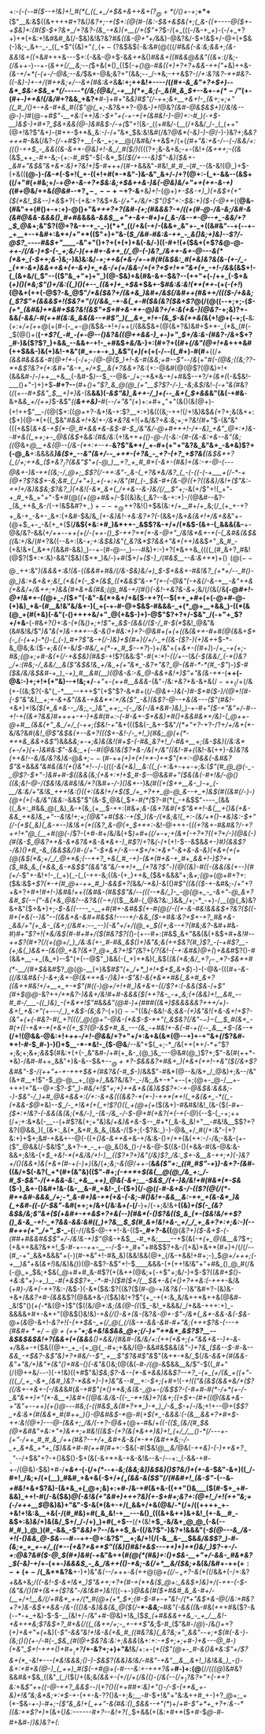 +:-*(_-(_--#(*_$--+!&)+!_#(*(_((_+_/+$&+&++&+($?_@+*(/()+$-_+;__+*+__($"__&:&$((&++++#+?&(_)&?+;-+($+:(@(#-(&:-$&+&$&(+;(_&-((+----@($+-+$&)+:(#($-$+?&+_/+?&?-(&_-+&)(+__(/+($"+?_$-/(+_(((-/&-+_+)-(-/+_+?+)+*(+&:+!&#&#_&(/-$&)&!&?&?_#&((&-@+"+/_&&)-@&?&/-$+!&$+/-@+$($+$&(-)&;-_&+-_-_((_+$"((&)+"_(_$_-(+-($?&$&$(-&:&#(@(((/_#_&_&(-&:&;&&+;(&-&&!&+((_+&#+++&---$+:(-&&-@+$-&_&+*_&()_#&&+((#&&_@_&&"((&_+:(/&;-_(/&_++-)--+-(_&*++(/__&;-*-(_$+&(*()_(($(-_+()_@-#_&((+)+?+?_+_&&-+$+($"+_&)++&-_(&-+/+*(-(+-/-@&;--&/_$&*-@&;&?+"(&&;--_/-*&;-++&$?-/_/+:&?&?-*+#&?_-___((_-_&)-)+-+/(#+*&;+/--&+(#&:&+_&__&:+;++&!+----/(*(#+-&_&"+?+$+)--&*_$&:+$&_+*(/-----*(/&;(@&/_-+__)(*+_&;(-_&(#_&_$+*--&_+-+$(*-/$"_(+-(#+-_)++&!(/&/_#+?&&_+&?+__#-)+#+"&*&)_#$"(/-++;&+__+&+!-_(&+;+;+"((_#_/()+-+&-#+&_#(($"_@(_+;-*&?&++?-@&-_)+!_@&?_(&#-@&$&$+)(/&!&--@-)-)_#(@-*+#$"-__+&:(++)&:-$+"+(-+-_+(+(&#&!-)-@_)+:-#_)(*-*+$-__)&$-)+#+?_$&+&&(@-)&#&$-/-*_+(_$"+!(&-_((+#&/-(__(/+&&/_/-_(_(++"(@+!&?$"&+_)-_(#++-$+*&_&:-/-/+"&*_$&:&!&#(/&?_@&*(-&)-)-@_/-)-)&?+;&_&?+++#_-&&(/&?-_(/-_+#$?+__(-&-_+;+__@(/&#&/++&$+/(+(*(#+"&:+&-/_--(-/&_&/+:((()-++$_-_&&((&-&+*-@&)+!-&_/_#($_/_)(*($(($?+;&-&+&;_-+-_(&!+_(&+*+;-((&_(&$_++_-#+-&;-(+:-#_#$"-$(-&*_$(_($(/+---&)$"-*&)($&+-_&#+"&$&"&*+&+:&)+?&!+)_$-#+++/(#-+&&&"-#&!_#_#_-(#_--(&-&!(@_)+$-(+&((__(@-)_-(&-*_(-$+!(_+-((+!+#(*-*&"-)&-&"_&+/-/+?(@+:-(_+-&&--(&$+((/+"_#_(+#&;+/-+_@+-&-+?+$&:&;+$&++&-)&(-@&)&/+"++(++-&-+)(_(#_+_@&/++&_(@&#-_-*$?_+-_---+-$+?-&__+&_)+!-_(@+)_+-$&-+)_)(+&$+(+"($(*&!_$&--)+&_$+?(-(+&:+?&$+&_-(/+"+/&/+:$"()$"+:-$&:+)($-(-@++_((__@&-(#&"++(#()+-+:+)-@()+"&*+++?+?(_&#-(+;(#&&&?-+_/(_(+(#-@-/&-&;_/&#-&_(_&_#_@&&-&&&()_#+#&*&&&*_-&_&$__+"+-&+-#+)+(_&-/&--*-@--+_-&&/+?_$_@&*+;&"$?(@+?&-+-+_-_-)(*+*_((/+&(-+/-(&&+_&"+-_+((&#&"--+(--+-_+__+--+&#+:&*+/+"+*(($"+)+"&-(*_$_/&#-#&:&-++_-_&()&;+)&)--$?_/-@$?_----#&$+"____-*&"+"()+?+(+(+)+&(-&/-)((-#+!(*+*($&+(+$?_&_@-@-*++-/(/&-_)+$-(-_+;&/-)(++#+-&++_(/_@-(-)&?_/&++-&+-@---&(*(*&+_(-$_++;&*-)&;-)&)&:&/-*+;++&(+&-/+-+#(#_(&$&:_#(+&)&?&(&-(+-/_-_(+*-&+)&&++&+(+-&+)+_+&-/+(+/&&-/+(+?+$+!_++"&+(+_-+!-/&*&(&$+!-(_(&+&/(_$"--(($"&_+"+)+"_)(@-$&)+&(#&-&+-$&?--(++"+(-/++_(-$+&(_+)()(*&;$"()+/&:((_)()(+--_((&+)+_+$&_+$&+-$_#&:&:&!(*+$(*+$_-(+(_-(+!_)(@&+(++(-@$?-&_@$"_/+&($&?+/(&+&_)&#+/&$(/&#++(#&++/((($-/+&&;(_$?$"+(&&&$+!($&?+"(/(/&&_-+-&(_+-#($&(&?($&+$?_@(/(@((--+;+;-(_$-(+*_(&#&)+*&#+$&?&!(&$"+$+#+&-*+-_@_)&?+/+:&(+&-)(@&?-_+;&)$?+$-&&*_(-_&&_/-#(++#_(&:&_&&(&--+*_#$"_)(__&+_+!+-(&_$-&(++&(_&(+!_@_+(-+;(-__&:(_+:+/+(++_@($+$(#-(-*_+-@(*&$&-+!+/++(/(&&$&+(@(&+?&)&#+$+*-_(*&_(#(-_$(@()+(__(_-+$?(_-#_-(+-@--()&?&((@++&&-)_+-)+"_$+/&:&-(#&?-/&_+$+?_#-)&($?$?_)+&&_--&&+-+!-_+#&$_+&/_&-)+:(#+?+((#+_(/&"(@+!+&_++*&#(++$&&-)&(+)&!-*&"(#_+-+-+_)_&$"(_+)(_+(+(-/--((_#+)-#(#__+((/_+(&&#&&&&-#_(_@+!+_-(-/+;-/_@-@($_)+!-&-#(&&;+#--$"-_-/_&_(+"_#(-(@&;((&;$?$?-*+&$?&?+(+:&#+"&-+_+/+$__&(+?&&+?&:_(+:-@&#(@(@$?(@&)+!+(&&&#-/-/++__+&__(-&#-$_)_--$_--@&-_/+;-*&*&-+/+#&$--+?_/+(&*(_(-&$&!-___()+"-)+)+$__-#+?--__(#+_()+"$?_&_@(@_(+"__$?$?-/-)_-&;&$_/&!_-(-+"&(_#&?(*(*(+--_#+$&"_$__+)+)&-_(&__&&)(*-&$"&)_&++-/_)+(--_&+(_$+&&*&"(&(-+#&__-&+&*&_+*_/($+$+)_$-&$"_((__&++&)-__#_(-_-/+"&"(+_)+:+#+$_+$"+"(&()(&(@+)-(+!++$"__-/(@($+:((_@+_+?-&+!&-+:$?__+:+)&(((&;-++!(/+!&)&$_&(_+?+;&(&++:($+)(@-*(+((_$&"_#&&+!+_&!+-_/&*&?&_+!(_+_&/&?_+&:&;+;+?&!(#+"_$-(&"&"(((+&$(*&+&-+$(*-@_#+&&+&-&$-#-$_/&"&/-@+#+++!-/+-&)_+&"_@+:+)&--#+&((_++;+-_@&(&$+*&_&:(#&/&:_(+!&++_+(()_-_@-/_$($_-&:-*(#-(&-&:+&--&"(*&;((_@&+_@__+&(@--(/&-(*+:+--+_-__&?$"&*+/_+-#+(+"+"&?&_&"&+_-&*&)$?+(-@_&__+:&&&*&__)_&($+_--&"(&+/--_++*-(+?&_-_+?-(+?_+$?_&(__(_&_$&*+?(_(/+;++&_($+&$?_/$?(&&"$"+(-@_)__+?_+_#_#+(-&+-(#&)+(&:-*-@-(---@&+-)&-++((&;-/_@+;_$$?(/-++:&"-_&-(_+?&*&/&?_(_-(-((-(-+___+(/-*-+(@+?$?&$+-&;&#_(_/+"+)_+(-+:+/&"(#(_(-_$&_-#+_(&-@((+?((_&&)_/&!+($"&:-++!+/&)&$&;$?&?_)(+&!(-&*_&+(_/++&--&-)&/(/__$"+;-*&(+/$"+!(_+"-+_#_+&_+"+"-$+#(@(_(+(@+#&_+/-$((&)&;(_&?--&-+:+)-/(@&#--&?-_(&_++&_&-/(-+!&$&#$?+_-)+--+_@+$+?&!()+$&(&:+/+__#+/+_&;(/_(+_+-+?+_&-+_-&+-_&+:(+&#-$&/&*_(+-&)&!-+&:&?+?(*-(&&+/&*+&(&+!+/&+&*&"+-(@+$_+-_-&(+_+($(__/&$(+&:+#_)&*++-_&$$?&-+/+/(*&$-(&+-(_&&&(&-__+-@&/&?-&&(+*_/+_+--++(+(_/-_(++*-*()_$-++?+*(*-&-@+"_/&!&*&+-+(-(_&#&(&$&((*&:+/&/(#+?&((--&+:(&-_+;+:&$&)&"(_&?&*$?&&+"&*(++)&_&$+"_&_#_-(+&!&+(_&*+/(&&#-&&)_)--+-(#-@--_)---#&)+:-)+?(*&++&_((((_(#_&+?_#&!(@$?($+:+:&)-&&"($&)($+*_)&/-)+#($+/+_($-)_/(#&$__--&:&++*_)+$()___+(@(--@_-+$+:&"_)(&&&+:&!(&_-(*(&&#+#&/(/&-_$&)&/+)_$-$+&&+-#&!&?_(+*+/--_#()-@_)&:+&+&+;&!_(+&(*(-_$_+(_&$_((*&&$"&-+"(+_-_(-@&"(-+&(/-_&-+__-&"_++&(+&_&/+/&++;+)&&(#+&_+&_(#&;(@_#&-+/(#()(-&!-+&?&-&*+;&/(/(&(/&__(-@_#+!-@+!&*+-((_@+_-/($+"(-&"-&(*+&+/+&($-++?(--$(++_+#+(+(-@+#-@-(+)&)_+&-(#__&!&"&/&+-)(_+(-+-#-@+$&$-#&&&-_+(*_@+__+&&_)-((*(&(@_+(#(+&)(-&"(-()++++&/+"_@(+&$-)+)-@$"$?+?+/-$&"_/(-+"+_$?+/+&-__(-#&_+?()+:&-(*(_&_()+;+!$"+_&$-(&&(/($-/_#-$(*_$&!_@&"&(&#&!&/$"_)&"&(+)&-+*+--&-&()+#&:+)+?-@&#+(+(+((_&_(&++-#+#(@(&_&+*_$+(-_(-(++)-*()-(_(-)_#+?$"&-_+(/-)&)+$(#+)(/+/-_+((&-($?-)(+_)&_+*+$-*-&_@&;&:($-*+;_&_((*+-&/_$-#&/_+(*-+_#_$-_-_+?_)-)+/&"+(+_&+-((#+)_)-/+*_-+(+;-#&;(@+;+#-&(+(*_/-+&$&)(#&$_-+!$?(&&:$"-#(_+:+!-((/+_--(&_(-$(&&/_(-*()&?_/+:(#&;-/_&&/__&($"&$&!&_+/&_+(+"&*_-&?+"&?_@-(&#-*-*(#_-$"_)-)_$-#($&/&/&$&#-+_)_-+)_#__&#(__)(@&-&:-&_@-&&+&!+)$"+"&(&-+*-_(__++(-@&:-)+;+!+(+"&)--+!&;+/__-_+"_+-_(++#__&&&-_(&"-/&:_+&?_+&-&+&$(/-++_(/+$(/&(+-((&;$?(-&"(_-*___--+++$"(+$"$?-&+#+((/-*_@&+-)&(-)_#-$+#($-)___/(@+!(#_-_(_-$"&"&)__+;+-&+&"(&&-+&&*+:+/&($"_-&)(&$?-@--+&(&---($"(#&!-*+&+)+!&*($(*_&+&--_/&;_-_)&"_++;_-(-_/&(-/&*&#-)&)_)-+-#+"($-_+"&"+/-#--+!-+(_(&+?&&_)_#++++-+-)+_&#(#+:___-_(-#-&_+-*_$+&&)+#()+&&#&*+/&)-(_@++-@+#__(&&(+"_&_/+/_(-++;($&!-_+"&+((($&(-_&+-$&"_/(*+"+?_-+?-/$?+$_/+/&+(*-_&/&?&#(*&!_@$"&$&*_(+--&+?((($+-&!-/-_+!_)(#&;_@(+(*-*+*&_&&+&$"_)&&&_&;+-+;&)&(&!(#_+_$-(-#&_&?+!_/-#&+__+;(&-$&)(/&:&*(+-/+)(_+-_)&#&:$"-&&;_+(--#(@&!&($?+&-/&(+/&"((&!-#+(_(&!-&(++)_-&)&?&(++&!--&/&/&?&)&-_@_&+;_$--($_#-++(+)+(+!+*-)+$+$$"(*+:-@&&(-&#&?$"&+_&&_&"&#&(&!(*+*()&"+!_--/-(_(_((*-&(+&)__&:((_(-*+:&+_-_++-+;&:(*$"(#_@_@(-_-_@$?-$+"-)&#+#-$((&&(_&;(+_&+:+!+$_#-$-*-@&_&#+"($&(&(-#+!&/-@()((&;&!-@-/($&!&/&#&!&/+?(_&#_+-/-)()&*--_)&*(#((+_($++__&-_)-+_(-__/&:&/+"&!&_+++!&:()((+:(&&!+/+$($_/+_+?++_@-@_&--+_+)&$(#((&#(/-)-)(@_+(_+(_-&/&"(&&:-*&&$"$"(&-$_@&(_$+_-#(*(_$?-#(*(_-+&$$"----_(&&((_&+:_#&&_@(_&)_&-+(&_(+__$-++:(#&_+;&-(*&*+?&#(+$"&*+!-&(__+()&(+&-&&_+*&)&_+"--&!&!+;+;(@&"+#($&:-+($_)(&-/(*&;&!(_+:-(&/+*()-*&)&:-$+"(/-(+$(_&)(_&-+--)&!&+(*((&?_&-@(+_$+*+:-_&!-@+++-(*((+?&+_-_#&#&?_/-$+?+$+!+"_@_(__+#(@(*-/$?-(+#-#+/&/&(+$_)+#+((/+-+;+(&*(-+?+?((+?+/-)(@&(-)(#(&-$_@&?++&-&*&?&*&-&*&+-)_#$?_/+?&_(_-/+(+!-$--&$&*&+-)_#_)(&_&$?-/&)()+#_-&_(&&$&/___)_#-(_/+"-$+&+/-&--+$+/+:+&+"-&+_&-&-&)(+&+(+(+(@(_&$(*&;+/_/_@+*&;(--++?_+&(_#_-+)-(&*(#+&-+_#+_&&+!-)$?++($_#&_&_(+&&_&-*&$$"(&&"&"&/-*+!+__(+?&?$"-)(@((&)-#((-(&&(&_(+-_-_)(#(+_/-*$"+-&!+!-_(_+)(_-(_(-++-&;((&-(+_)++&_($&+&&&"+;&*+;(@+*(@+#+?+:($&:&$+*$?(*-+(#_@+-++_#_)-&&$+?(*&&_/-*&)_-&(()_#$"((&(($-+-_&#&;-/+"+?+&+?+#+!_#+!-)&#&!_++*((&#&-(#&$$"&/--(((--*&/_)-_-@(@+_-_-&+"-@_&+?&#_$_(-$-($"-_&(+&_@&!--&?&(($-$+/(*($__&#-(_@&?&:_)&&_/+;-*_-+)-/__(@(_&)&?&+&"($+&+)+;-*_$-&((----_-__+#(#+-&#&$(+-#(@(/-((+-&-#&!&&&$+?&?($((-#+(+&(--)&"--((&&+_&-&#+#&$&!----+/-&&_($_-+#&:&?+$+-+?_#&+&-_&&/+"(+_&-_(&+;(/&#+:--_--)(-&"+/+/(@_+_$((+;&--_+?(#&;&?-*&#+#&_-#_)_#+"$?+!(+&/&$(#-#+#+/($(#&?$?((_)-(+--#+:(#&$_&+"&&(&(+&$+#+*&!_#--++$?(#+?(/(+(@+/_)_/&:&(+-_#-#&_&$()+)&"&;&_(++$&?(#_)$?_-(-+#$?__-(+;&(_)&&+-(&(@_+&?(&+?_@+_&?+!$"(*&?+(___/$?($&!_-(-+:&#&)_@+(_)_+&&_#$?()-#(&&*__-+_(&_+)--$"(+(--@$"_)&&(-(_+)+*&)(_&$(*(&(+&;&/_$+?_(-_-*$?-$&*+#(*-__/(#+$&*&#$?_@(@-__(+)&$_#$"(+_/+*_)+!+$+$_&+$_)-)-(-@&-(((#+*-_&-_((/&!&#&(-)-&+;&+-@(&+++&-/_)&)+-$"&!-&(*&*+#&(_&+#_&+?((&++#&!+/+__+_+-*$"(#((-)_@+/+!+#_)&+&+-((/$?+:(-&&($&*-/+_$"(#+$_@_@_-&?++___/+*&?-)&&+/&!_#+#-&&&($(++?&-_-+_&;(+(&&)+!__&#_--#_#-/___-((_)&)_-(+&*+!$"_#_&&*&"_(_@_#-)_+(#_#_#((&_+)_$&&&&&?+++/+)-&+!_+&:+"(+---/_)_+&$-(&;&?-*($+)()--$"((&_(_-&&!-*&;&&-(+)&"&!(+_&-&+!+_$?-(&"+(+(-#&?-#(_+?(((/_@(@+"-@&-(*&$-$-*+"(_&$&?(/&"-$-)-$(__$_#(&+_-#(+((-+&*-*(+&+((+_$?(@_-&$+#_&_---(&_-+#&!+-&(-#-+((--_&__+$_-(_&--_+*__(/+!(@&&-@&:+!+_++-/+!-@&_&/+?+"+/+:&+&(&*(@--+)+-+"&+_(_/$?&#-*+!-#-$_#-)-)()+$__-*-*&!-_($-@&__/--&"+$(_+;-*_/&(++(*+/-*+"$?+;&;+;&_+;&&_$(#&:+(+(-_&"&#-/+#(+_&-_(@_)&_---@&#(@_)$?+;$"-&(#(++*-*&)-/&#-#++_&&"+)&-&--$&+-*-$_@+*$?-$&&&?+#&+_)(*&+(++!-+&"($(/&+$?&#&"-$-/($++$"+-+-+++*_$&+(#&?&(-#_$-)_/&&$"-#&*(@--&/&+_/_@&)+;&--/&"(&+#__+!$"-$_@-@__+_(@+/_&&?&/&?-_-/&;_&+-+"+--(+;(@+-_@-/__+-+++!+"&--@+:$?-*$"_)-#&/+!$"+;+)++&+&(&)&$$?+:-+-@&$&:&&&;--_)-$&"-/_)+#_@&+&&+:(/+:-&+&(((&&?-*(*-)-++*(*+!(_+&(&+_-*((_-(+&&-$_@+*&)-*-$_/-_+!&*(+(_+!$?()((_+(@+(+*($(&+)-#&#&!&!_(&-($(_-#+-($+:+!&?-(-&&(&(&;(*&/-)_-(&-/&_-/-$-@+#(+&?(+(-+(-@_)(--$-(_-+;++(/+;+:&*&(-__--(+#$?&(+;+"&)&/+*&)&+&*-$--_#+*(_&-&_&!+"__-#&!&__$$?+?&?(@&&_)(_(&+:_&(*_&+#_&_&_(&&-/($+;(-$?&:_)-)-@&_+/_#(/+:&"-(+?&:+)+$+;&#-+&&+--@(-((+*()&-&++&+*&-+/&:&-()+/++(&(++:-/-/&;-&&-(+-($"_@&&(/-$&!$"_&+?-*_-_+-@_&()&_()-/+&-@-$((&-()(+&&-#(&-@&:&-&&+;&!&-(+_$_+&!-*(+&/&/+!-)__(($?+?+)&"(/&)$?_/&:_$+*-&__&*-++;+)(*-)&?+/()(&&*+)&(+&+(_#-+_(-)+)_(&/(_+;&;-&(@_/++-(__&_&($"+:_((#_#$"-+_)_)-&+?-(&#-_((&/+$(-&?(_+*(#+(&"&)(($"-#+;_(-++*+$(&(__@(@_/&_+:_/-#_$-$&"-/(++&&-&:_+&__++)_@&(-&+;__-$&$_/(+-)&/&!+#(#&*(*-$&_($-)_&+-()&#+!&-(&-__&-#_+&!-_(-($+)(/-@(*(_-#-_&+&-_/-((_$?(@(/(*-#++&#-&&&_/+;-*_&-#+)&-+*(+&-(-&;-#()&!+-&&__&:-++_+(&-&*_)&(_+&#-((-(/-$&"-*&#(++;+/&+(/&:&_+(-_(/__-)+/(-+;&!&+__((&)_+($(-_(&?&$&/&;$"&+($(_+*&#+-++&$+?+&(--)(#&*(-()$?&(($_&_(+-($&!&/++$?()_&-&_-+!-_+?&&-&&:&#((_)+?&__$_$(#_&+!&!+&-_+/_/_+_&+?+:+;&:-)(--#+++(+"_/+"_$-*_-(__(-/(/&$-@-++!-&-(($__-*_#+?-*&((__@(*&?+)($-&+$_-(-(#_#+#&_&#&$$"+/-/&!&-+)$"_@&*-+&$__-#_+&;____--+$(&(-+*(+_@(*_&__&?_$+;(+&++&&?&*+!_$-#-+_--+_+_-__-_-/-$-+_#+"+#&$$?+&-/(+&)+&+*(#+)+/(/(/--(#_-+"_&&*&&&"+(-)(#-*&"+!-#&_&)(&&!&&(@+_(/&-+&&!+#+;-)_$_@+/+++;(-+__)&"+_&(_&+!_)&/&)&_()_)(@-&$?-&$"+!-$____&&&-(+(++!&!&"+"+#&_()_@_#(/&(-@_+_$&;+$&(_@+#+#_&-#$?(+(&++(@&;+(_-_+$"+;&/-)+$-$$?($(*&#+$()-+&:&"+)-+_)__-#(+&$$?+_-*-#-)($_#($+/(__$&$+$-&(+()+?++&:(_-++*+-&/&(+#_)-/&*(-+_+?&:-/&$-)(-&*($&:$?((&?($(#-@-+_)&?&(--_)&"&#+?-(&)&-+&+/&_&?+#-(&&_&$?(@&&+&-/($&)&!+?$"(+_-+(+:&_&/&++*&++&(@&#-_&!$"()(_+(-*_&(@+)$"($((&/_@+:&;(&(@-((_($_-&!_+&&&/_/+&&-+++:+)_-&&&&+#+-&*+"(@&$()&!&)_-+&(/()-&+(&-(_&?_&-@+-$"-/&*(_&*-&&-&(-$&-_@+(_&_@-&+!-*&?+!(-(++$&-_+(/_@(_(/(&-+-&&-&#-#+"&;(+++$?_&-(---+(#&#_$+*+/-@+(++$"__+;&+&!&$&&_@+;(/-)+"+*&*_&$?$?__--&$&$&$&!+?(&&+(+(&&__&()+&&/(#&#-$($&/&/+:(++(+&+;_(+"&&_+&--)+*-_&_-+_/_&&*+*-+($&((@+-_+_-(+_@(_-#+;+&&/(@-&&#&$&&(*&"-)+?&_($&--$-#-*&--*&&_-+$&?-&$"&)+?+#&/--$"_+__$"$?&#$"&*$"(&+*-*&/_$(/&*-&_&_+(#(&&-&"+"&/+)&"+(&"()+#&-()(-&"&*()&;(@(&(_-#-/(@-_&$&&__&/$"-$((_#+"(/(@++&/---)(-+!&)((+#$"&)_$&;$?-&--(*-&+&&)&_&*$?--+?_-(+_(+/(&_+((+"-(((_/_+_-&+_(&#_)&?-*&&+)-)+)&"&--#__+:-$+;(*+#+!(*-$+!(($"&(&$(&&*&/+($?(_(/_&+-+&+-_(-/_&&*&#(*&-+#$"(*()+*&;&(&-_@+-(/&$$?-(-#+#-#(*-/+*(+-/-_&"&++)+"(*-&__+)&#+((@&:&/&-((-_-*+!&)+?(&+;((+$+-(#_+(_(@(&&+&-+"&"+--++)(+()_@---#&;(-(_(#&$_&(#+?+*_)-*_)_/-&_$-*+/-/&;+!+--@+(_$$?_+&:&+(#(&&*_#(#++_)()-@&#&$-*_@-#(*+$(+_-&&&:(-(&__&&+?+#+$-++:&!(@+)---@-(&&+;_/&/(-+?-@&*+$(@+$-#&/+*((-(($_(&/(#_$_&(@+&_#&"+_&:+"+)&++;+#&!_((_&$-(+?(&(*&++)&)+!_(+/_/__()-*(/---+-(+"-/++_#_#_&_/++(#&?--+/+_&#+&-&(*-*+(&#+*&;-/-_+_&*&_+*+_($_)&&+*_#-#(++#(#+_+:-$&(-#($&!_@__&/_@&(-_++&)-(-)++&+$?_-_-$"_--/+$&"+?-+()&$()-$+(&(-&+*+&-+&-&!&--&-/--+:_(-&&-+#-+-/(@&)-$&)+#-/__+_&+-_(-(/+_(*_--+-*&;(&&;&)_)&$&)()$?&/_)+(+-&*-$&"-&+)((_/-#+!_/&;+/(+(__)_#&#_+&+&(-$+/_+($_+($&&-&($$"(/(#&#+!_(&-$"-_(--&_-+#&!_+&+$?&)-(&+&_+(_@+;&)+:+#-/&-+#(&+&-((++"()&___($(#-$+_+#-&&)_++!-#(/-&($&)_@(-&!&(+"&#+)+++?&)(+-$+#+;&?+:(@+!_/+!(++"&;+(-/+++__$_@&)&)+"&"-$-&(*(&+-+/(_&&+/+&(@&/-*(/+/((++++_+-+&!+!&:&__+&(-/(#_#&)+#(_&_&!-+__---&()_(((&+&++)&+&!_(+-&__#_-&$+:&)_&_/+)&(&/_$+/_/-/+)_)+#(_+$--__(*(*+(&!__+$_-&/&+_@_@_(-&(--#_#_)_@_)(#_-&&_-$"_&&)+?--_/&++$_&-((/&?$"-)&?+!&&&"(_-$(@---&_/&-+!(-()&&_@-$&_---#--++-@+:&?$"__+;&/+!(/(-&__&-__$&*&/&$$?_)-#-(&;+_+_+-+/_((*--(+&?+&+*$"((&)()_#&!+&_$---++)+)+*()&/_)$?-+-/_-+:_@&?&#($-@_$(#_+_)&#(-+*&"&++(_#(@(*(#&)+:()+$&-__+"+/-&&-_#&*&?_$(-&)-+_/+-(++-_)&&&$_-_&_/&++(()-*&;-&(/+*__&/($&;+_&(&/&#+-++($+:-+(+-/($_&+*&?&__+-)+)&"_&(--/+_++-_&(++_@(@_+($(/-_+$+?-&(*((_/&&+(-/+:&?_+_&&+&;_/(*(-&!-$-&+!&*_)$"&++;+?+*(#-+(*+&($_@+:_&&$+)&)+/(-++-(-$-(&"&/()(#+(&++($?&"-/&!&#+)&!(_((-+-)_@&&(#($+#&#_&_&-#+/-(__+/+!__&/(/+#&*_++/(*_#(@+(+*_$+;(#-$-#+-+"&!-/(*+"&$+&-@(/&:+#&?+?+)&-&$+*&&-/&-((()&-&)&&(&_@($(/__-*-&&;-__#&"(-&&((_&-#&(+++#&($?-&(--*-+_+&)-$-$-__(&!+/-/&"+#-@&)+!&_($_$_(+#&&&++&_-_+_/__&!-+&++*&;$?&$+?_#+&(/((_(&++/+;-_+-++$"&;_$-#_($"&#-/_@_)-/&*()+*+?(*+)+&+"+(+*&)(*_-$"-&&"&!+!&-&(+&_#_((#&?&)(_&?&;+"_&&"--+;+$(#(-_&-)-(&;()()(+-/-#(-_$&_(#(@+$&?&:&:+;&&&*(&+:+:_-+$+;+;+#-)+&---@_#-)(+&"_$+!-+++()+#+$__(*$?___/+-&?+;+)+"&!__&/+:+-(*+(_($"(@+-_#-&()&*&:$"+/$?&+(*_-&!+---(*&!&&&;()-)-$_&$?(&&)&!&/-#&"-+&"__&__&+!_)&!&&_)_-()-&+:+#+&(@-)_(_++)_#($_(-_+#_@+(-#_---&:+-+++?&*+__#-)+:(@__(/_/(((@_)&#&?&&_#&_+$&_((&"_(_/($(/+(&;&_(___&*&+-(+/(/+*(/&(()-_(/&(--(/+$_)$?&?+"+(-*+?&:_+&*$"++((-@-++?_&&$-*-/(*+?()((+*+#_#+:&)+"()-/-$-(+*&_+-&)+!&"&;&*&;+:+$-+-_(++-&-$?$?()&-+;&;__-#-$+!&"+"&:&++#_+-)+?_@+;_+(*-$&_-+-)-#+;-($"&_&!+(_++"-&(#&:()_$&&--+"(*_)+/+#_-$"+*+_+?+:&--*((&:+*$?+)_+(&+(_)&:-----*-#+?--&!+*$?(_-$_$+&&(+(&:+#+*($+#-$_@-#-#_+&#-/_)&)&?+(_:
